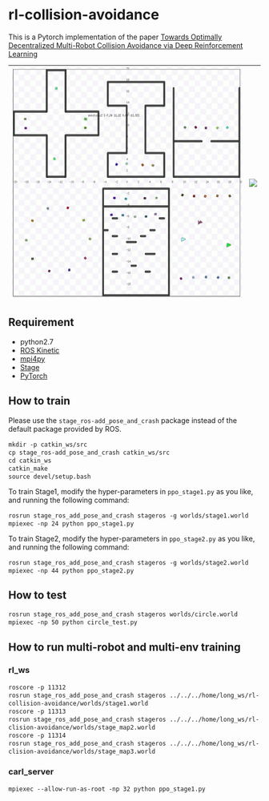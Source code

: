 # rl-collision-avoidance

This is a Pytorch implementation of the paper [Towards Optimally Decentralized Multi-Robot Collision Avoidance via Deep Reinforcement Learning](https://arxiv.org/abs/1709.10082)

![](./doc/stage2.gif)  |  ![](./doc/circle_test.gif)
:-------------------------:|:-------------------------:

## Requirement

- python2.7
- [ROS Kinetic](http://wiki.ros.org/kinetic)
- [mpi4py](https://mpi4py.readthedocs.io/en/stable/)
- [Stage](http://rtv.github.io/Stage/)
- [PyTorch](http://pytorch.org/)


## How to train
Please use the `stage_ros-add_pose_and_crash` package instead of the default package provided by ROS.
```
mkdir -p catkin_ws/src
cp stage_ros-add_pose_and_crash catkin_ws/src
cd catkin_ws
catkin_make
source devel/setup.bash
```

To train Stage1, modify the hyper-parameters in `ppo_stage1.py` as you like, and running the following command:
```
rosrun stage_ros_add_pose_and_crash stageros -g worlds/stage1.world
mpiexec -np 24 python ppo_stage1.py
```
To train Stage2, modify the hyper-parameters in `ppo_stage2.py` as you like, and running the following command:
```
rosrun stage_ros_add_pose_and_crash stageros -g worlds/stage2.world
mpiexec -np 44 python ppo_stage2.py
```
## How to test

```
rosrun stage_ros_add_pose_and_crash stageros worlds/circle.world
mpiexec -np 50 python circle_test.py
```   

## How to run multi-robot and multi-env training
### rl_ws  
```  
roscore -p 11312   
rosrun stage_ros_add_pose_and_crash stageros ../../../home/long_ws/rl-collision-avoidance/worlds/stage1.world   
roscore -p 11313   
rosrun stage_ros_add_pose_and_crash stageros ../../../home/long_ws/rl-clision-avoidance/worlds/stage_map2.world    
roscore -p 11314     
rosrun stage_ros_add_pose_and_crash stageros ../../../home/long_ws/rl-clision-avoidance/worlds/stage_map3.world     
```  
### carl_server   
```    
mpiexec --allow-run-as-root -np 32 python ppo_stage1.py      
```   


